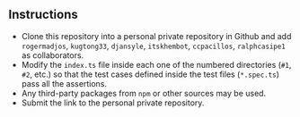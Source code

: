 ## Instructions

* Clone this repository into a personal private repository in Github and add `rogermadjos`, `kugtong33`, `djansyle`, `itskhembot`, `ccpacillos`, `ralphcasipe1` as collaborators.
* Modify the `index.ts` file inside each one of the numbered directories (`#1`, `#2`, etc.) so that the test cases defined inside the test files (`*.spec.ts`) pass all the assertions.
* Any third-party packages from `npm` or other sources may be used.
* Submit the link to the personal private repository.
